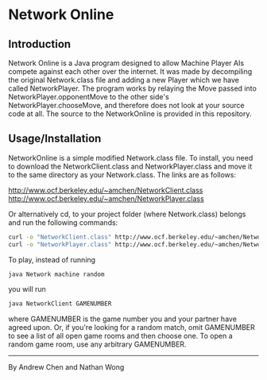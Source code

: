 # Network Online
## Introduction
Network Online is a Java program designed to allow Machine Player AIs compete against each other over the internet. 
It was made by decompiling the original Network.class file and adding a new Player which we have called NetworkPlayer. The program works by relaying the Move passed into NetworkPlayer.opponentMove to the other side's NetworkPlayer.chooseMove, and therefore does not look at your source code at all.
The source to the NetworkOnline is provided in this repository.

## Usage/Installation
NetworkOnline is a simple modified Network.class file. To install, you need to download the NetworkClient.class and NetworkPlayer.class
and move it to the same directory as your Network.class. The links are as follows:

http://www.ocf.berkeley.edu/~amchen/NetworkClient.class
http://www.ocf.berkeley.edu/~amchen/NetworkPlayer.class

Or alternatively cd, to your project folder (where Network.class) belongs and run the following commands:
```bash
curl -o "NetworkClient.class" http://www.ocf.berkeley.edu/~amchen/NetworkClient.class
curl -o "NetworkPlayer.class" http://www.ocf.berkeley.edu/~amchen/NetworkPlayer.class
```

To play, instead of running
```bash
java Network machine random
```

you will run

```bash
java NetworkClient GAMENUMBER
```

where GAMENUMBER is the game number you and your partner have agreed upon. Or, if you're looking for a random match, omit GAMENUMBER to see a list of all open game rooms and then choose one. To open a random game room, use any arbitrary GAMENUMBER.


- - - 
By Andrew Chen and Nathan Wong

